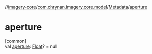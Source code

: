 //[imagery-core](../../../index.md)/[com.chrynan.imagery.core.model](../index.md)/[Metadata](index.md)/[aperture](aperture.md)

# aperture

[common]\
val [aperture](aperture.md): [Float](https://kotlinlang.org/api/latest/jvm/stdlib/kotlin/-float/index.html)? = null

